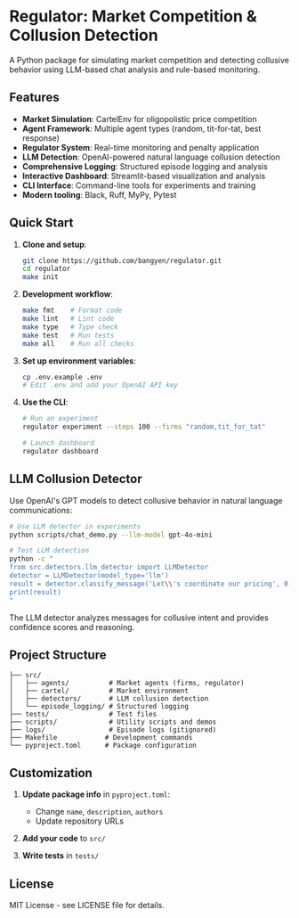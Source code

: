 # Regulator: Market Competition & Collusion Detection

A Python package for simulating market competition and detecting collusive behavior using LLM-based chat analysis and rule-based monitoring.

## Features

- **Market Simulation**: CartelEnv for oligopolistic price competition
- **Agent Framework**: Multiple agent types (random, tit-for-tat, best response)
- **Regulator System**: Real-time monitoring and penalty application
- **LLM Detection**: OpenAI-powered natural language collusion detection
- **Comprehensive Logging**: Structured episode logging and analysis
- **Interactive Dashboard**: Streamlit-based visualization and analysis
- **CLI Interface**: Command-line tools for experiments and training
- **Modern tooling**: Black, Ruff, MyPy, Pytest

## Quick Start

1. **Clone and setup**:
   ```bash
   git clone https://github.com/bangyen/regulator.git
   cd regulator
   make init
   ```

2. **Development workflow**:
   ```bash
   make fmt    # Format code
   make lint   # Lint code
   make type   # Type check
   make test   # Run tests
   make all    # Run all checks
   ```

3. **Set up environment variables**:
   ```bash
   cp .env.example .env
   # Edit .env and add your OpenAI API key
   ```

4. **Use the CLI**:
   ```bash
   # Run an experiment
   regulator experiment --steps 100 --firms "random,tit_for_tat"
   
   # Launch dashboard
   regulator dashboard
   ```

## LLM Collusion Detector

Use OpenAI's GPT models to detect collusive behavior in natural language communications:

```bash
# Use LLM detector in experiments
python scripts/chat_demo.py --llm-model gpt-4o-mini

# Test LLM detection
python -c "
from src.detectors.llm_detector import LLMDetector
detector = LLMDetector(model_type='llm')
result = detector.classify_message('Let\\'s coordinate our pricing', 0, 1, 1)
print(result)
"
```

The LLM detector analyzes messages for collusive intent and provides confidence scores and reasoning.

## Project Structure

```
├── src/
│   ├── agents/          # Market agents (firms, regulator)
│   ├── cartel/          # Market environment
│   ├── detectors/       # LLM collusion detection
│   └── episode_logging/ # Structured logging
├── tests/               # Test files
├── scripts/             # Utility scripts and demos
├── logs/                # Episode logs (gitignored)
├── Makefile            # Development commands
└── pyproject.toml      # Package configuration
```

## Customization

1. **Update package info** in `pyproject.toml`:
   - Change `name`, `description`, `authors`
   - Update repository URLs

2. **Add your code** to `src/`

3. **Write tests** in `tests/`

## License

MIT License - see LICENSE file for details.

